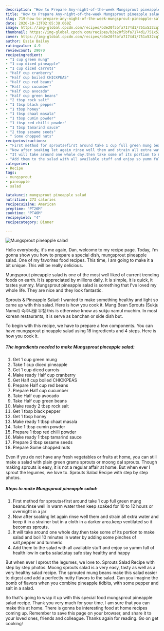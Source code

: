 ```yaml
---
description: "How to Prepare Any-night-of-the-week Mungsprout pineapple salad"
title: "How to Prepare Any-night-of-the-week Mungsprout pineapple salad"
slug: 719-how-to-prepare-any-night-of-the-week-mungsprout-pineapple-salad
date: 2020-10-13T02:05:38.068Z
image: https://img-global.cpcdn.com/recipes/b3e20f5bfa7174d1/751x532cq70/mungsprout-pineapple-salad-recipe-main-photo.jpg
thumbnail: https://img-global.cpcdn.com/recipes/b3e20f5bfa7174d1/751x532cq70/mungsprout-pineapple-salad-recipe-main-photo.jpg
cover: https://img-global.cpcdn.com/recipes/b3e20f5bfa7174d1/751x532cq70/mungsprout-pineapple-salad-recipe-main-photo.jpg
author: Essie Bailey
ratingvalue: 4.9
reviewcount: 29070
recipeingredient:
- "1 cup green mung"
- "1 cup diced pineapple"
- "1 cup diced carrots"
- "Half cup cranberry"
- "Half cup boiled CHICKPEAS"
- "Half cup red beans"
- "Half cup cucumber"
- "Half cup avocado"
- "Half cup green beans"
- "2 tbsp rock salt"
- "1 tbsp black pepper"
- "1 tbsp honey"
- "1 tbsp chaat masala"
- "1 tbsp cumin powder"
- "1 tbsp red chilli powder"
- "1 tbsp tamarind sauce"
- "2 tbsp sesame seeds"
- " Some chopped nuts"
recipeinstructions:
- "First method for sprouts÷first around take 1 cup full green mung beans.rinse well in warm water then keep soaked for 10 to 12 hours or overnight in a jar"
- "Now after soaking let again rinse well them and strain all extra water and keep it in a strainer but in a cloth in a darker area.keep ventilated so it becomes sprouts."
- "It will take around one whole day.then take some of its portion to make salad and boil 10 minutes in water by adding some pinches of salt,pepper and turmeric"
- "Add them to the salad with all available stuff and enjoy so yumm full of health low in carbs salad.stay safe stay healthy and happy"
categories:
- Recipe
tags:
- mungsprout
- pineapple
- salad

katakunci: mungsprout pineapple salad 
nutrition: 273 calories
recipecuisine: American
preptime: "PT26M"
cooktime: "PT46M"
recipeyield: "4"
recipecategory: Dinner

---
```



![Mungsprout pineapple salad](https://img-global.cpcdn.com/recipes/b3e20f5bfa7174d1/751x532cq70/mungsprout-pineapple-salad-recipe-main-photo.jpg)

Hello everybody, it's me again, Dan, welcome to my recipe page. Today, I'm gonna show you how to prepare a special dish, mungsprout pineapple salad. One of my favorites food recipes. This time, I am going to make it a bit unique. This will be really delicious.

Mungsprout pineapple salad is one of the most well liked of current trending foods on earth. It is appreciated by millions daily. It is simple, it is quick, it tastes yummy. Mungsprout pineapple salad is something that I've loved my whole life. They are nice and they look fantastic.

Sprouts &amp; Pineapple Salad: I wanted to make something healthy and light so came up with this salad. Here is how you cook it. Mung Bean Sprouts (Sukju Namul) 숙주나물 무침 this is otherwise know as sukju namul muchim. In most korean restaurants, it is serve as banchan or side dish but.


To begin with this recipe, we have to prepare a few components. You can have mungsprout pineapple salad using 18 ingredients and 4 steps. Here is how you cook it.

<!--inarticleads1-->

##### The ingredients needed to make Mungsprout pineapple salad:

1. Get 1 cup green mung
1. Take 1 cup diced pineapple
1. Get 1 cup diced carrots
1. Make ready Half cup cranberry
1. Get Half cup boiled CHICKPEAS
1. Prepare Half cup red beans
1. Prepare Half cup cucumber
1. Take Half cup avocado
1. Take Half cup green beans
1. Make ready 2 tbsp rock salt
1. Get 1 tbsp black pepper
1. Get 1 tbsp honey
1. Make ready 1 tbsp chaat masala
1. Take 1 tbsp cumin powder
1. Prepare 1 tbsp red chilli powder
1. Make ready 1 tbsp tamarind sauce
1. Prepare 2 tbsp sesame seeds
1. Prepare  Some chopped nuts


Even if you do not have any fresh vegetables or fruits at home, you can still make a salad with plain green grams sprouts or moong dal sprouts. Though making sprouts is easy, it is not a regular affair at home. But when ever I sprout the legumes, we love to. Sprouts Salad Recipe with step by step photos. 

<!--inarticleads2-->

##### Steps to make Mungsprout pineapple salad:

1. First method for sprouts÷first around take 1 cup full green mung beans.rinse well in warm water then keep soaked for 10 to 12 hours or overnight in a jar
1. Now after soaking let again rinse well them and strain all extra water and keep it in a strainer but in a cloth in a darker area.keep ventilated so it becomes sprouts.
1. It will take around one whole day.then take some of its portion to make salad and boil 10 minutes in water by adding some pinches of salt,pepper and turmeric
1. Add them to the salad with all available stuff and enjoy so yumm full of health low in carbs salad.stay safe stay healthy and happy


But when ever I sprout the legumes, we love to. Sprouts Salad Recipe with step by step photos. Moong sprouts salad is a very easy, tasty as well as a very healthy salad recipe. The sprouted mung beans make this salad easier to digest and add a perfectly nutty flavors to the salad. Can you imagine the bomb of flavors when you combine pineapple tidbits, with some pepper and salt in a salad. 

So that's going to wrap it up with this special food mungsprout pineapple salad recipe. Thank you very much for your time. I am sure that you can make this at home. There is gonna be interesting food at home recipes coming up. Remember to save this page on your browser, and share it to your loved ones, friends and colleague. Thanks again for reading. Go on get cooking!
